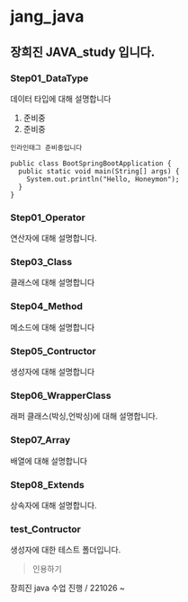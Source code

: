 # jang_java

## 장희진 JAVA_study 입니다. 

### Step01_DataType 
데이터 타입에 대해 설명합니다 

1. 준비중 
2. 준비중 

`인라인태그 준비중입니다  `


```
public class BootSpringBootApplication {
  public static void main(String[] args) {
    System.out.println("Hello, Honeymon");
  }
}
```

### Step01_Operator
연산자에 대해 설명합니다. 

### Step03_Class
클래스에 대해 설명합니다 

### Step04_Method
메소드에 대해 설명합니다 

### Step05_Contructor
생성자에 대해 설명합니다 

### Step06_WrapperClass
래퍼 클래스(박싱,언박싱)에 대해 설명합니다.

### Step07_Array
배열에 대해 설명합니다 

### Step08_Extends
상속자에 대해 설명합니다. 

### test_Contructor
생성자에 대한 테스트 폴더입니다. 



> 인용하기 



장희진 java 수업 진행 / 221026 ~ 
